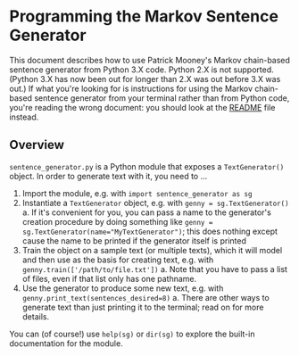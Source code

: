 Programming the Markov Sentence Generator
=========================================

This document describes how to use Patrick Mooney's Markov chain-based sentence generator from Python 3.X code. Python 2.X is not supported. (Python 3.X has now been out for longer than 2.X was out before 3.X was out.) If what you're looking for is instructions for using the Markov chain-based sentence generator from your terminal rather than from Python code, you're reading the wrong document: you should look at the <a rel="me author" href="https://github.com/patrick-brian-mooney/markov-sentence-generator/blob/master/README.md">README</a> file instead.

Overview
--------

`sentence_generator.py` is a Python module that exposes a `TextGenerator()` object. In order to generate text with it, you need to ...

1. Import the module, e.g. with `import sentence_generator as sg`
2. Instantiate a `TextGenerator` object, e.g. with `genny = sg.TextGenerator()`
  a. If it's convenient for you, you can pass a name to the generator's creation procedure by doing something like `genny = sg.TextGenerator(name="MyTextGenerator")`; this does nothing except cause the name to be printed if the generator itself is printed
3. Train the object on a sample text (or multiple texts), which it will model and then use as the basis for creating text, e.g. with `genny.train(['/path/to/file.txt'])`
  a. Note that you have to pass a list of files, even if that list only has one pathname.
4. Use the generator to produce some new text, e.g. with `genny.print_text(sentences_desired=8)`
  a. There are other ways to generate text than just printing it to the terminal; read on for more details.
  
You can (of course!) use `help(sg)` or `dir(sg)` to explore the built-in documentation for the module.